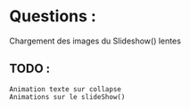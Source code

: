 # Questions : 

   Chargement des images du Slideshow() lentes

    

## TODO : 
	Animation texte sur collapse
    Animations sur le slideShow()